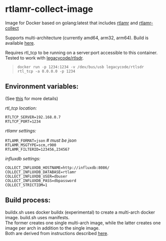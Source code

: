 # rtlamr-collect-image

Image for Docker based on golang:latest that includes [rtlamr](https://github.com/bemasher/rtlamr) and [rtlamr-collect](https://github.com/bemasher/rtlamr-collect)

Supports multi-architecture (currently amd64, arm32, arm64). Build is available [here](hub.docker.com/vajrang/rtlamr-collect).

Requires rtl_tcp to be running on a server:port accessible to this container. Tested to work with [legacycode/rtlsdr](https://hub.docker.com/r/legacycode/rtlsdr).

> `docker run -p 1234:1234 -v /dev/bus/usb legacycode/rtlsdr rtl_tcp -a 0.0.0.0 -p 1234`

## Environment variables:
(See [this](https://github.com/bemasher/rtlamr-collect/blob/master/README.md) for more details)

_rtl_tcp location:_

`RTLTCP_SERVER=192.168.0.7`\
`RTLTCP_PORT=1234`

_rtlamr settings:_

`RTLAMR_FORMAT=json` _# must be json_\
`RTLAMR_MSGTYPE=scm,r900`\
`RTLAMR_FILTERID=123456,234567`

_influxdb settings:_

`COLLECT_INFLUXDB_HOSTNAME=http://influxdb:8086/`\
`COLLECT_INFLUXDB_DATABASE=rtlamr`\
`COLLECT_INFLUXDB_USER=dbuser`\
`COLLECT_INFLUXDB_PASS=dbpassword`\
`COLLECT_STRICTIDM=1`

## Build process:

buildx.sh uses docker buildx (experimental) to create a multi-arch docker image. build.sh uses manifests.\
The former creates one single multi-arch image, while the latter creates one image per arch in addition to the single image.\
Both are derived from instructions described [here](https://www.docker.com/blog/multi-arch-build-and-images-the-simple-way/).
